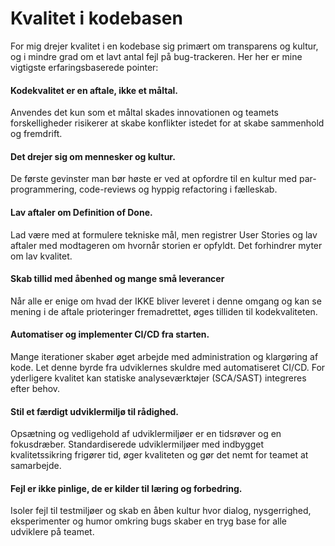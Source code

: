 # Kvalitet i kodebasen

For mig drejer kvalitet i en kodebase sig primært om transparens og kultur, og i mindre grad om et lavt antal fejl på bug-trackeren. Her her er mine vigtigste erfaringsbaserede pointer:

#### Kodekvalitet er en aftale, ikke et måltal.
Anvendes det kun som et måltal skades innovationen og teamets forskelligheder risikerer at skabe konflikter istedet for at skabe sammenhold og fremdrift.

#### Det drejer sig om mennesker og kultur.
De første gevinster man bør høste er ved at opfordre til en kultur med par-programmering, code-reviews og hyppig refactoring i fælleskab.

#### Lav aftaler om Definition of Done.
Lad være med at formulere tekniske mål, men registrer User Stories og lav aftaler med modtageren om hvornår storien er opfyldt. Det forhindrer myter om lav kvalitet.

#### Skab tillid med åbenhed og mange små leverancer
Når alle er enige om hvad der IKKE bliver leveret i denne omgang og kan se mening i de aftale prioteringer fremadrettet, øges tilliden til kodekvaliteten.

#### Automatiser og implementer CI/CD fra starten.
Mange iterationer skaber øget arbejde med administration og klargøring af kode. Let denne byrde fra udviklernes skuldre med automatiseret CI/CD. For yderligere kvalitet kan statiske analyseværktøjer (SCA/SAST) integreres efter behov.

#### Stil et færdigt udviklermiljø til rådighed.
Opsætning og vedligehold af udviklermiljøer er en tidsrøver og en fokusdræber.  Standardiserede udviklermiljøer med indbygget kvalitetssikring frigører tid, øger kvaliteten og gør det nemt for teamet at samarbejde. 

#### Fejl er ikke pinlige, de er kilder til læring og forbedring.
Isoler fejl til testmiljøer og skab en åben kultur hvor dialog, nysgerrighed, eksperimenter og humor omkring bugs skaber en tryg base for alle udviklere på teamet.
